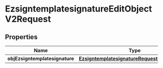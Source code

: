 

# EzsigntemplatesignatureEditObjectV2Request

## Properties

Name | Type | Description | Notes
------------ | ------------- | ------------- | -------------
**objEzsigntemplatesignature** | [**EzsigntemplatesignatureRequestCompoundV2**](EzsigntemplatesignatureRequestCompoundV2.md) |  | 




